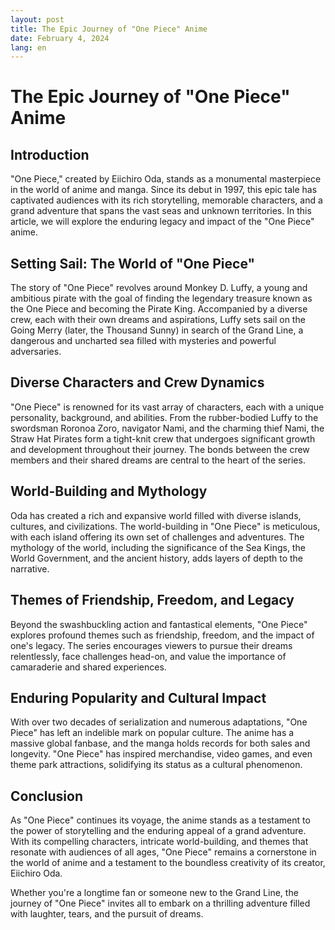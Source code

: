```yaml
---
layout: post
title: The Epic Journey of "One Piece" Anime
date: February 4, 2024
lang: en
---
```


# The Epic Journey of "One Piece" Anime

## Introduction

"One Piece," created by Eiichiro Oda, stands as a monumental masterpiece in the world of anime and manga. Since its debut in 1997, this epic tale has captivated audiences with its rich storytelling, memorable characters, and a grand adventure that spans the vast seas and unknown territories. In this article, we will explore the enduring legacy and impact of the "One Piece" anime.

## Setting Sail: The World of "One Piece"

The story of "One Piece" revolves around Monkey D. Luffy, a young and ambitious pirate with the goal of finding the legendary treasure known as the One Piece and becoming the Pirate King. Accompanied by a diverse crew, each with their own dreams and aspirations, Luffy sets sail on the Going Merry (later, the Thousand Sunny) in search of the Grand Line, a dangerous and uncharted sea filled with mysteries and powerful adversaries.

## Diverse Characters and Crew Dynamics

"One Piece" is renowned for its vast array of characters, each with a unique personality, background, and abilities. From the rubber-bodied Luffy to the swordsman Roronoa Zoro, navigator Nami, and the charming thief Nami, the Straw Hat Pirates form a tight-knit crew that undergoes significant growth and development throughout their journey. The bonds between the crew members and their shared dreams are central to the heart of the series.

## World-Building and Mythology

Oda has created a rich and expansive world filled with diverse islands, cultures, and civilizations. The world-building in "One Piece" is meticulous, with each island offering its own set of challenges and adventures. The mythology of the world, including the significance of the Sea Kings, the World Government, and the ancient history, adds layers of depth to the narrative.

## Themes of Friendship, Freedom, and Legacy

Beyond the swashbuckling action and fantastical elements, "One Piece" explores profound themes such as friendship, freedom, and the impact of one's legacy. The series encourages viewers to pursue their dreams relentlessly, face challenges head-on, and value the importance of camaraderie and shared experiences.

## Enduring Popularity and Cultural Impact

With over two decades of serialization and numerous adaptations, "One Piece" has left an indelible mark on popular culture. The anime has a massive global fanbase, and the manga holds records for both sales and longevity. "One Piece" has inspired merchandise, video games, and even theme park attractions, solidifying its status as a cultural phenomenon.

## Conclusion

As "One Piece" continues its voyage, the anime stands as a testament to the power of storytelling and the enduring appeal of a grand adventure. With its compelling characters, intricate world-building, and themes that resonate with audiences of all ages, "One Piece" remains a cornerstone in the world of anime and a testament to the boundless creativity of its creator, Eiichiro Oda.

Whether you're a longtime fan or someone new to the Grand Line, the journey of "One Piece" invites all to embark on a thrilling adventure filled with laughter, tears, and the pursuit of dreams.
